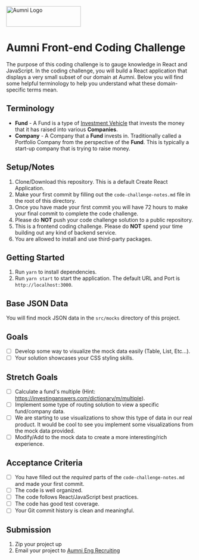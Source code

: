 <img src="https://aumni-public.s3.amazonaws.com/AUMNI_ALT_Horiz_Color-01.png" alt="Aumni Logo" width="200" height="55">

# Aumni Front-end Coding Challenge
The purpose of this coding challenge is to gauge knowledge in React and JavaScript. In the coding challenge, you will build a React application that displays a very small subset of our domain at Aumni. Below you will find some helpful terminology to help you understand what these domain-specific terms mean.

## Terminology
- **Fund** - A Fund is a type of [Investment Vehicle](https://www.investopedia.com/terms/i/investmentvehicle.asp) that invests the money that it has raised into various **Companies**.
- **Company** - A Company that a **Fund** invests in. Traditionally called a Portfolio Company from the perspective of the **Fund**. This is typically a start-up company that is trying to raise money.

## Setup/Notes
1. Clone/Download this repository. This is a default Create React Application.
2. Make your first commit by filling out the `code-challenge-notes.md` file in the root of this directory.
3. Once you have made your first commit you will have 72 hours to make your final commit to complete the code challenge.
4. Please do **NOT** push your code challenge solution to a public repository.
5. This is a frontend coding challenge. Please do **NOT** spend your time building out any kind of backend service.
6. You are allowed to install and use third-party packages.

## Getting Started
1. Run `yarn` to install dependencies.
2. Run `yarn start` to start the application. The default URL and Port is `http://localhost:3000`.
   
## Base JSON Data
You will find mock JSON data in the `src/mocks` directory of this project.

## Goals
- [ ] Develop some way to visualize the mock data easily (Table, List, Etc...).
- [ ] Your solution showcases your CSS styling skills.

## Stretch Goals
- [ ] Calculate a fund's multiple (Hint: https://investinganswers.com/dictionary/m/multiple).
- [ ] Implement some type of routing solution to view a specific fund/company data.
- [ ] We are starting to use visualizations to show this type of data in our real product. 
      It would be cool to see you implement some visualizations from the mock data provided.
- [ ] Modify/Add to the mock data to create a more interesting/rich experience.
  
## Acceptance Criteria
- [ ] You have filled out the _required_ parts of the `code-challenge-notes.md` and made your first commit.
- [ ] The code is well organized.
- [ ] The code follows React/JavaScript best practices.
- [ ] The code has good test coverage.
- [ ] Your Git commit history is clean and meaningful.

## Submission
1. Zip your project up
2. Email your project to [Aumni Eng Recruiting](mailto:eng-recruiting@aumni.fund)
